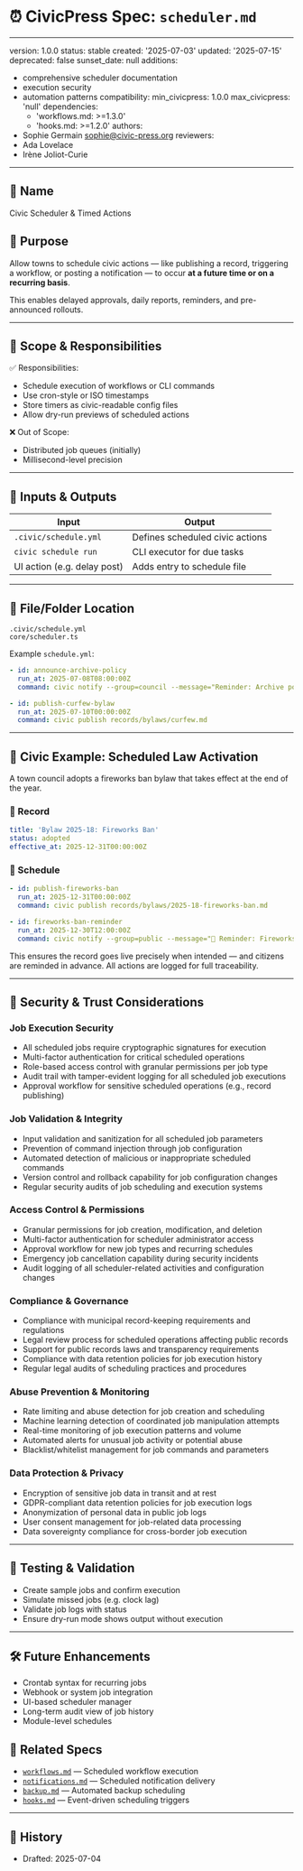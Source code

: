 # ⏰ CivicPress Spec: `scheduler.md`

---
version: 1.0.0
status: stable
created: '2025-07-03'
updated: '2025-07-15'
deprecated: false
sunset_date: null
additions:

- comprehensive scheduler documentation
- execution security
- automation patterns
compatibility:
  min_civicpress: 1.0.0
  max_civicpress: 'null'
  dependencies:
  - 'workflows.md: >=1.3.0'
  - 'hooks.md: >=1.2.0'
authors:
- Sophie Germain <sophie@civic-press.org>
reviewers:
- Ada Lovelace
- Irène Joliot-Curie

---

## 📛 Name

Civic Scheduler & Timed Actions

## 🎯 Purpose

Allow towns to schedule civic actions — like publishing a record, triggering a
workflow, or posting a notification — to occur **at a future time or on a
recurring basis**.

This enables delayed approvals, daily reports, reminders, and pre-announced
rollouts.

---

## 🧩 Scope & Responsibilities

✅ Responsibilities:

- Schedule execution of workflows or CLI commands
- Use cron-style or ISO timestamps
- Store timers as civic-readable config files
- Allow dry-run previews of scheduled actions

❌ Out of Scope:

- Distributed job queues (initially)
- Millisecond-level precision

---

## 🔗 Inputs & Outputs

| Input                       | Output                          |
| --------------------------- | ------------------------------- |
| `.civic/schedule.yml`       | Defines scheduled civic actions |
| `civic schedule run`        | CLI executor for due tasks      |
| UI action (e.g. delay post) | Adds entry to schedule file     |

---

## 📂 File/Folder Location

```
.civic/schedule.yml
core/scheduler.ts
```

Example `schedule.yml`:

```yaml
- id: announce-archive-policy
  run_at: 2025-07-08T08:00:00Z
  command: civic notify --group=council --message="Reminder: Archive policy in effect today"

- id: publish-curfew-bylaw
  run_at: 2025-07-10T00:00:00Z
  command: civic publish records/bylaws/curfew.md
```

---

## 📘 Civic Example: Scheduled Law Activation

A town council adopts a fireworks ban bylaw that takes effect at the end of the
year.

### 📝 Record

```yaml
title: 'Bylaw 2025-18: Fireworks Ban'
status: adopted
effective_at: 2025-12-31T00:00:00Z
```

### 📅 Schedule

```yaml
- id: publish-fireworks-ban
  run_at: 2025-12-31T00:00:00Z
  command: civic publish records/bylaws/2025-18-fireworks-ban.md

- id: fireworks-ban-reminder
  run_at: 2025-12-30T12:00:00Z
  command: civic notify --group=public --message="🚫 Reminder: Fireworks ban takes effect tomorrow."
```

This ensures the record goes live precisely when intended — and citizens are
reminded in advance. All actions are logged for full traceability.

---

## 🔐 Security & Trust Considerations

### Job Execution Security

- All scheduled jobs require cryptographic signatures for execution
- Multi-factor authentication for critical scheduled operations
- Role-based access control with granular permissions per job type
- Audit trail with tamper-evident logging for all scheduled job executions
- Approval workflow for sensitive scheduled operations (e.g., record publishing)

### Job Validation & Integrity

- Input validation and sanitization for all scheduled job parameters
- Prevention of command injection through job configuration
- Automated detection of malicious or inappropriate scheduled commands
- Version control and rollback capability for job configuration changes
- Regular security audits of job scheduling and execution systems

### Access Control & Permissions

- Granular permissions for job creation, modification, and deletion
- Multi-factor authentication for scheduler administrator access
- Approval workflow for new job types and recurring schedules
- Emergency job cancellation capability during security incidents
- Audit logging of all scheduler-related activities and configuration changes

### Compliance & Governance

- Compliance with municipal record-keeping requirements and regulations
- Legal review process for scheduled operations affecting public records
- Support for public records laws and transparency requirements
- Compliance with data retention policies for job execution history
- Regular legal audits of scheduling practices and procedures

### Abuse Prevention & Monitoring

- Rate limiting and abuse detection for job creation and scheduling
- Machine learning detection of coordinated job manipulation attempts
- Real-time monitoring of job execution patterns and volume
- Automated alerts for unusual job activity or potential abuse
- Blacklist/whitelist management for job commands and parameters

### Data Protection & Privacy

- Encryption of sensitive job data in transit and at rest
- GDPR-compliant data retention policies for job execution logs
- Anonymization of personal data in public job logs
- User consent management for job-related data processing
- Data sovereignty compliance for cross-border job execution

---

## 🧪 Testing & Validation

- Create sample jobs and confirm execution
- Simulate missed jobs (e.g. clock lag)
- Validate job logs with status
- Ensure dry-run mode shows output without execution

---

## 🛠️ Future Enhancements

- Crontab syntax for recurring jobs
- Webhook or system job integration
- UI-based scheduler manager
- Long-term audit view of job history
- Module-level schedules

## 🔗 Related Specs

- [`workflows.md`](./workflows.md) — Scheduled workflow execution
- [`notifications.md`](./notifications.md) — Scheduled notification delivery
- [`backup.md`](./backup.md) — Automated backup scheduling
- [`hooks.md`](./hooks.md) — Event-driven scheduling triggers

---

## 📅 History

- Drafted: 2025-07-04
